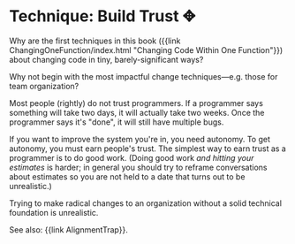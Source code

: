 # Technique: Build Trust ✥

<div class="summary-block">

Why are the first techniques in this book ({{link ChangingOneFunction/index.html "Changing Code Within One Function"}}) about changing code in tiny, barely-significant ways?

Why not begin with the most impactful change techniques—e.g. those for team organization?

</div>

Most people (rightly) do not trust programmers. If a programmer says something will take two days, it will actually take two weeks. Once the programmer says it's "done", it will still have multiple bugs.

If you want to improve the system you're in, you need autonomy. To get autonomy, you must earn people's trust. The simplest way to earn trust as a programmer is to do good work. (Doing good work _and hitting your estimates_ is harder; in general you should try to reframe conversations about estimates so you are not held to a date that turns out to be unrealistic.)

Trying to make radical changes to an organization without a solid technical foundation is unrealistic.

See also: {{link AlignmentTrap}}.